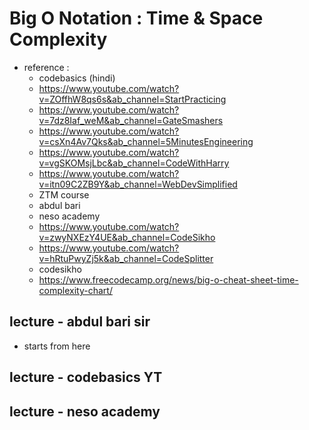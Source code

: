 # Big O Notation : Time & Space Complexity

- reference : 
    - codebasics (hindi)
    - https://www.youtube.com/watch?v=ZOffhW8qs6s&ab_channel=StartPracticing
    - https://www.youtube.com/watch?v=7dz8Iaf_weM&ab_channel=GateSmashers
    - https://www.youtube.com/watch?v=csXn4Av7Qks&ab_channel=5MinutesEngineering
    - https://www.youtube.com/watch?v=vgSKOMsjLbc&ab_channel=CodeWithHarry
    - https://www.youtube.com/watch?v=itn09C2ZB9Y&ab_channel=WebDevSimplified
    - ZTM course
    - abdul bari
    - neso academy
    - https://www.youtube.com/watch?v=zwyNXEzY4UE&ab_channel=CodeSikho
    - https://www.youtube.com/watch?v=hRtuPwyZj5k&ab_channel=CodeSplitter
    - codesikho
    - https://www.freecodecamp.org/news/big-o-cheat-sheet-time-complexity-chart/

## lecture - abdul bari sir

- starts from here 

## lecture - codebasics YT

## lecture - neso academy






